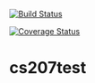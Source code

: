 [![Build Status](https://travis-ci.org/dsondak/cs207testing.svg?branch=master)](https://travis-ci.org/dsondak/cs207testing.svg?branch=master)

[![Coverage Status](https://coveralls.io/repos/github/dsondak/cs207testing/badge.svg?branch=master)](https://coveralls.io/github/dsondak/cs207testing?branch=master)
# cs207test
